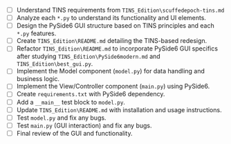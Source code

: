 - [ ] Understand TINS requirements from `TINS_Edition\scuffedepoch-tins.md`
- [ ] Analyze each `*.py` to understand its functionality and UI elements.
- [ ] Design the PySide6 GUI structure based on TINS principles and each `*.py` features.
- [ ] Create `TINS_Edition\README.md` detailing the TINS-based redesign.
- [ ] Refactor `TINS_Edition\README.md` to incorporate PySide6 GUI specifics after studying `TINS_Edition\PySide6modern.md` and `TINS_Edition\best_gui.py`.
- [ ] Implement the Model component (`model.py`) for data handling and business logic.
- [ ] Implement the View/Controller component (`main.py`) using PySide6.
- [ ] Create `requirements.txt` with PySide6 dependency.
- [ ] Add a `__main__` test block to `model.py`.
- [ ] Update `TINS_Edition\README.md` with installation and usage instructions.
- [ ] Test `model.py` and fix any bugs.
- [ ] Test `main.py` (GUI interaction) and fix any bugs.
- [ ] Final review of the GUI and functionality.
